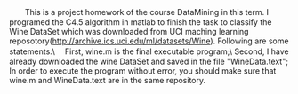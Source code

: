　　This is a project homework of the course DataMining in this term. I programed the C4.5 algorithm in matlab to finish the task to classify the Wine DataSet which was downloaded from UCI maching learning reposotory(http://archive.ics.uci.edu/ml/datasets/Wine). Following are some statements.\\
  　First, wine.m is the final executable program;\\
    Second, I have already downloaded the wine DataSet and saved in the file "WineData.text"; In order to execute the program without error, you should make sure that wine.m and WineData.text are in the same repository.
